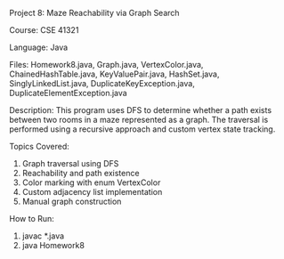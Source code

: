 Project 8: Maze Reachability via Graph Search

Course: CSE 41321

Language: Java

Files:
Homework8.java, Graph.java, VertexColor.java, ChainedHashTable.java,
KeyValuePair.java, HashSet.java, SinglyLinkedList.java,
DuplicateKeyException.java, DuplicateElementException.java

Description:
This program uses DFS to determine whether a path exists between two rooms in a maze represented as a graph. The traversal is performed using a recursive approach and custom vertex state tracking.

Topics Covered:
1. Graph traversal using DFS
2. Reachability and path existence
3. Color marking with enum VertexColor
4. Custom adjacency list implementation
5. Manual graph construction

How to Run:
1. javac *.java  
2. java Homework8
